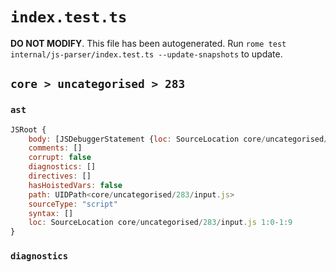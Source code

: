 # `index.test.ts`

**DO NOT MODIFY**. This file has been autogenerated. Run `rome test internal/js-parser/index.test.ts --update-snapshots` to update.

## `core > uncategorised > 283`

### `ast`

```javascript
JSRoot {
	body: [JSDebuggerStatement {loc: SourceLocation core/uncategorised/283/input.js 1:0-1:9}]
	comments: []
	corrupt: false
	diagnostics: []
	directives: []
	hasHoistedVars: false
	path: UIDPath<core/uncategorised/283/input.js>
	sourceType: "script"
	syntax: []
	loc: SourceLocation core/uncategorised/283/input.js 1:0-1:9
}
```

### `diagnostics`

```

```
